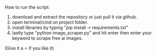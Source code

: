 How to run the script:

1) download and extract the repository or just pull it via github.
2) open terminal/cmd on project folder.
3) install libraries by typing "pip install -r requirements.txt"
4) lastly type "python image_scraper.py" and hit enter then enter your keyword to scrape free ai images.


(Give it a ⭐ if you like it)
